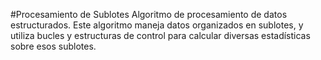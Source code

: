 #Procesamiento de Sublotes
Algoritmo de procesamiento de datos estructurados. Este algoritmo maneja datos organizados en sublotes, y utiliza bucles y estructuras de control para calcular diversas estadísticas sobre esos sublotes.
